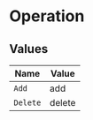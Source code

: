 # Operation


## Values

| Name     | Value    |
| -------- | -------- |
| `Add`    | add      |
| `Delete` | delete   |